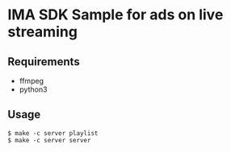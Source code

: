 # IMA SDK Sample for ads on live streaming

## Requirements
- ffmpeg
- python3

## Usage
```
$ make -c server playlist
$ make -c server server
``` 
